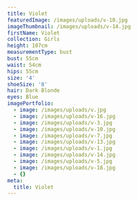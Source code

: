 ```yaml
---
title: Violet
featuredImage: /images/uploads/v-10.jpg
imageThumbnail: /images/uploads/v-14.jpg
firstName: Violet
collection: Girls
height: 107cm
measurementType: bust
bust: 55cm
waist: 54cm
hips: 55cm
size: '4'
shoeSize: '8'
hair: Dark Blonde
eyes: Blue
imagePortfolio:
  - image: /images/uploads/v.jpg
  - image: /images/uploads/v-16.jpg
  - image: /images/uploads/v-3.jpg
  - image: /images/uploads/v-10.jpg
  - image: /images/uploads/v-7.jpg
  - image: /images/uploads/v-13.jpg
  - image: /images/uploads/v-1.jpg
  - image: /images/uploads/v-14.jpg
  - image: /images/uploads/v-5.jpg
  - image: /images/uploads/v-18.jpg
  - {}
meta:
  title: Violet
---
```


